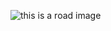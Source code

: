 ![this is a road image](https://flyawaysimulation.com/images/downloadshots/7592-road-v11zip-84-screen-9.jpg)
